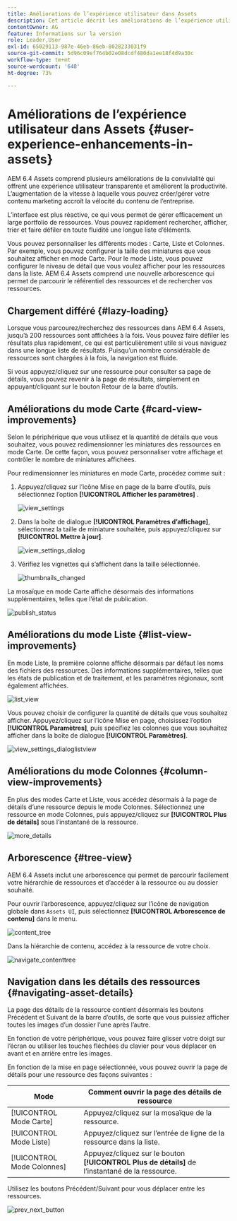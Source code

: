 ```yaml
---
title: Améliorations de l’expérience utilisateur dans Assets
description: Cet article décrit les améliorations de l’expérience utilisateur dans AEM 6.4 Assets.
contentOwner: AG
feature: Informations sur la version
role: Leader,User
exl-id: 65029113-987e-46eb-86eb-8028233031f9
source-git-commit: 5d96c09ef764b02e08dcdf480da1ee18f4d9a30c
workflow-type: tm+mt
source-wordcount: '648'
ht-degree: 73%

---
```


# Améliorations de l’expérience utilisateur dans Assets {#user-experience-enhancements-in-assets}

AEM 6.4 Assets comprend plusieurs améliorations de la convivialité qui offrent une expérience utilisateur transparente et améliorent la productivité. L’augmentation de la vitesse à laquelle vous pouvez créer/gérer votre contenu marketing accroît la vélocité du contenu de l’entreprise.

L’interface est plus réactive, ce qui vous permet de gérer efficacement un large portfolio de ressources. Vous pouvez rapidement rechercher, afficher, trier et faire défiler en toute fluidité une longue liste d’éléments.

Vous pouvez personnaliser les différents modes : Carte, Liste et Colonnes. Par exemple, vous pouvez configurer la taille des miniatures que vous souhaitez afficher en mode Carte. Pour le mode Liste, vous pouvez configurer le niveau de détail que vous voulez afficher pour les ressources dans la liste. AEM 6.4 Assets comprend une nouvelle arborescence qui permet de parcourir le référentiel des ressources et de rechercher vos ressources.

## Chargement différé {#lazy-loading}

Lorsque vous parcourez/recherchez des ressources dans AEM 6.4 Assets, jusqu’à 200 ressources sont affichées à la fois. Vous pouvez faire défiler les résultats plus rapidement, ce qui est particulièrement utile si vous naviguez dans une longue liste de résultats. Puisqu’un nombre considérable de ressources sont chargées à la fois, la navigation est fluide.

Si vous appuyez/cliquez sur une ressource pour consulter sa page de détails, vous pouvez revenir à la page de résultats, simplement en appuyant/cliquant sur le bouton Retour de la barre d’outils.

## Améliorations du mode Carte {#card-view-improvements}

Selon le périphérique que vous utilisez et la quantité de détails que vous souhaitez, vous pouvez redimensionner les miniatures des ressources en mode Carte. De cette façon, vous pouvez personnaliser votre affichage et contrôler le nombre de miniatures affichées.

Pour redimensionner les miniatures en mode Carte, procédez comme suit :

1. Appuyez/cliquez sur l’icône Mise en page de la barre d’outils, puis sélectionnez l’option **[!UICONTROL Afficher les paramètres]** .

   ![view_settings](assets/view_settings.png)

1. Dans la boîte de dialogue **[!UICONTROL Paramètres d’affichage]**, sélectionnez la taille de miniature souhaitée, puis appuyez/cliquez sur **[!UICONTROL Mettre à jour]**.

   ![view_settings_dialog](assets/view_settings_dialog.png)

1. Vérifiez les vignettes qui s’affichent dans la taille sélectionnée.

   ![thumbnails_changed](assets/thumbnails_changed.png)

La mosaïque en mode Carte affiche désormais des informations supplémentaires, telles que l’état de publication.

![publish_status](assets/publish_status.png)

## Améliorations du mode Liste {#list-view-improvements}

En mode Liste, la première colonne affiche désormais par défaut les noms des fichiers des ressources. Des informations supplémentaires, telles que les états de publication et de traitement, et les paramètres régionaux, sont également affichées.

![list_view](assets/list_view.png)

Vous pouvez choisir de configurer la quantité de détails que vous souhaitez afficher. Appuyez/cliquez sur l’icône Mise en page, choisissez l’option **[!UICONTROL Paramètres]**, puis spécifiez les colonnes que vous souhaitez afficher dans la boîte de dialogue **[!UICONTROL Paramètres]**.

![view_settings_dialoglistview](assets/view_settings_dialoglistview.png)

## Améliorations du mode Colonnes {#column-view-improvements}

En plus des modes Carte et Liste, vous accédez désormais à la page de détails d’une ressource depuis le mode Colonnes. Sélectionnez une ressource en mode Colonnes, puis appuyez/cliquez sur **[!UICONTROL Plus de détails]** sous l’instantané de la ressource.

![more_details](assets/more_details.png)

## Arborescence {#tree-view}

AEM 6.4 Assets inclut une arborescence qui permet de parcourir facilement votre hiérarchie de ressources et d’accéder à la ressource ou au dossier souhaité.

Pour ouvrir l’arborescence, appuyez/cliquez sur l’icône de navigation globale dans `Assets UI`, puis sélectionnez **[!UICONTROL Arborescence de contenu]** dans le menu.

![content_tree](assets/content_tree.png)

Dans la hiérarchie de contenu, accédez à la ressource de votre choix.

![navigate_contenttree](assets/navigate_contenttree.png)

## Navigation dans les détails des ressources {#navigating-asset-details}

La page des détails de la ressource contient désormais les boutons Précédent et Suivant de la barre d’outils, de sorte que vous puissiez afficher toutes les images d’un dossier l’une après l’autre.

En fonction de votre périphérique, vous pouvez faire glisser votre doigt sur l’écran ou utiliser les touches fléchées du clavier pour vous déplacer en avant et en arrière entre les images.

En fonction de la mise en page sélectionnée, vous pouvez ouvrir la page de détails pour une ressource des façons suivantes :

| **Mode** | **Comment ouvrir la page des détails de ressource** |
|---|---|
| [!UICONTROL Mode Carte] | Appuyez/cliquez sur la mosaïque de la ressource. |
| [!UICONTROL Mode Liste] | Appuyez/cliquez sur l’entrée de ligne de la ressource dans la liste. |
| [!UICONTROL Mode Colonnes] | Appuyez/cliquez sur le bouton **[!UICONTROL Plus de détails]** de l’instantané de la ressource. |

Utilisez les boutons Précédent/Suivant pour vous déplacer entre les ressources.

![prev_next_button](assets/prev_next_buttons.png)
